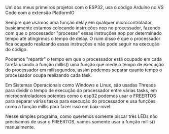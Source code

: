 Um dos meus primeiros projetos com o ESP32, usa o código Arduíno no VS Code com a extensão PlatformIO

Sempre que usamos uma função delay em qualquer microcontrolador, basicamente estamos colocando instruções
nop no processador, fazendo com que o processador "processe" essas instruções nop por determinado tempo
até atingirmos o tempo de delay. O ruim disso é que o processador fica ocupado realizando essas instruções
e não pode seguir na execução do código. 

Podemos "repartir" o tempo em que o processador está ocupado em cada tarefa usando a função millis()
uma função que mede o tempo de execução do processador em milisegundos, assim podemos separar quanto
tempo o processador ocupa realizando cada task.

Em Sistemas Operacionais como Windows e Linux, são usadas Threads para dividir o tempo de execução
do processador entre várias tasks, em microcontroladores potentes como o esp32 podemos usar o FREERTOS
para separar várias tasks para execução do processador e usa funções como a função millis para fazer
isso em baix-nível.

Nesse simples programa, como queremos somente piscar três LEDs não precisamos de usar o FREERTOS,
vamos somente usar a função millis() manualmente.